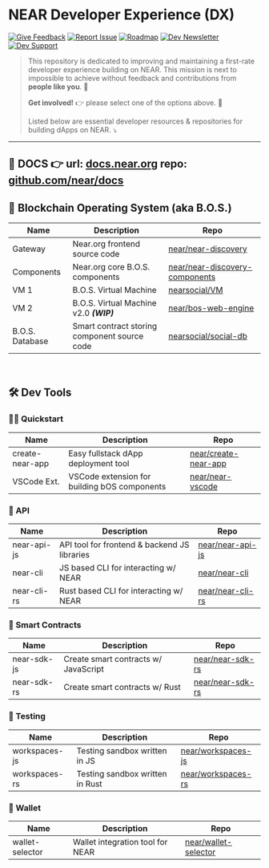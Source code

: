 # NEAR Developer Experience (DX)

<!-- [![BUILD](https://img.shields.io/badge/BUILD-03BE09)](https://near.org/onboarding) -->
[![Give Feedback](https://img.shields.io/badge/Give_Feedback-F9F502)](https://github.com/near/DX/issues/new/choose)
[![Report Issue](https://img.shields.io/badge/Report_Issue-BE0303)](https://github.com/near/DX/issues/new?assignees=&labels=&projects=&template=%F0%9F%90%9E-bug-report.md&title=[BUG])
[![Roadmap](https://img.shields.io/badge/Roadmap-purple)](https://github.com/orgs/near/projects/75/views/1?pane=info)
[![Dev Newsletter](https://img.shields.io/badge/Developer_Newsletter-0087E5)](https://forms.gle/RWQceqPPhN1i8gdb8)
[![Dev Support](https://img.shields.io/badge/Dev_Support-white.svg?logo=stackoverflow)](https://stackoverflow.com/questions/tagged/nearprotocol)


> This repository is dedicated to improving and maintaining a first-rate developer experience building on NEAR. This mission is next to impossible to achieve without feedback and contributions from **people like you**. 🫵
>
> **Get involved!** 👉 please select one of the options above. 🙏
>
> Listed below are essential developer resources & repositories for building dApps on NEAR. ⤵️
___
## 📂 DOCS 👉 url: [docs.near.org](https://docs.near.org) repo: [github.com/near/docs](https://github.com/near/docs)

## 🚀 Blockchain Operating System (aka B.O.S.)

| Name      | Description | Repo |
| ----------- | ----------- | --- |
| Gateway     | Near.org frontend source code  |[near/near-discovery](https://github.com/near/near-discovery)|
| Components | Near.org core B.O.S. components | [near/near-discovery-components](https://github.com/near/near-discovery-components)
| VM 1   | B.O.S. Virtual Machine  | [nearsocial/VM](https://github.com/NearSocial/VM) |
| VM 2 | B.O.S. Virtual Machine v2.0 ***(WIP)*** | [near/bos-web-engine](https://github.com/near/bos-web-engine) |
| B.O.S. Database | Smart contract storing component source code | [nearsocial/social-db](https://github.com/NearSocial/social-db)

<br/>

## 🛠️ Dev Tools  

### 🧑‍💻 Quickstart
| Name      | Description | Repo |
| ----------- | ----------- | --- |
| create-near-app | Easy fullstack dApp deployment tool |[near/create-near-app](https://github.com/near/create-near-app)|
| VSCode Ext. | VSCode extension for building bOS components | [near/near-vscode](https://github.com/near/near-vscode) |

### 🔌 API 
| Name      | Description | Repo |
| ----------- | ----------- | --- |
| near-api-js | API tool for frontend & backend JS libraries |[near/near-api-js](https://github.com/near)|
| near-cli | JS based CLI for interacting w/ NEAR | [near/near-cli](https://github.com/near/near-cli)|
| near-cli-rs| Rust based CLI for interacting w/ NEAR | [near/near-cli-rs](https://github.com/near/near-cli-rs)

### 📝 Smart Contracts
| Name      | Description | Repo |
| ----------- | ----------- | --- |
| near-sdk-js|Create smart contracts w/ JavaScript | [near/near-sdk-rs](https://github.com/near/near-sdk-rs)|
| near-sdk-rs|Create smart contracts w/ Rust | [near/near-sdk-rs](https://github.com/near/near-sdk-rs)|

### 🧪 Testing
| Name      | Description | Repo |
| ----------- | ----------- | --- |
| workspaces-js| Testing sandbox written in JS  |[near/workspaces-js](https://github.com/near/workspaces-js)|
| workspaces-rs| Testing sandbox written in Rust |[near/workspaces-rs](https://github.com/near/workspaces-rs)|

### 🔑 Wallet
| Name      | Description | Repo |
| ----------- | ----------- | --- |
| wallet-selector |Wallet integration tool for NEAR|[near/wallet-selector](https://github.com/near/wallet-selector)|

</br>
